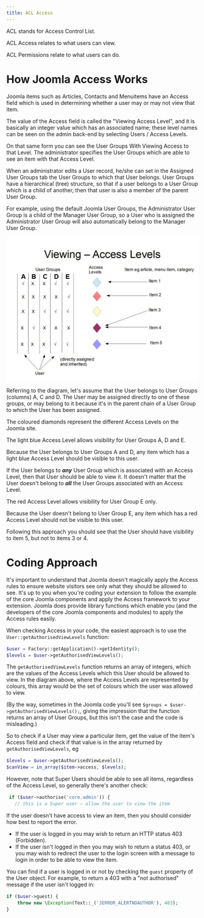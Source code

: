 ```yaml
---
title: ACL Access
---
```

ACL stands for Access Control List.

ACL Access relates to what users can view.

ACL Permissions relate to what users can do. 

# How Joomla Access Works

Joomla items such as Articles, Contacts and Menuitems have an Access field which is used in determining whether a user may or may not view that item. 

The value of the Access field is called the "Viewing Access Level", and it is basically an integer value which has an associated name; these level names can be seen on the admin back-end by selecting Users / Access Levels.

On that same form you can see the User Groups With Viewing Access to that Level. The administrator specifies the User Groups which are able to see an item with that Access Level.

When an administrator edits a User record, he/she can set in the Assigned User Groups tab the User Groups to which that User belongs. User Groups have a hierarchical (tree) structure, so that if a user belongs to a User Group which is a child of another, then that user is also a member of the parent User Group. 

For example, using the default Joomla User Groups, the Administrator User Group is a child of the Manager User Group, so a User who is assigned the Administrator User Group will also automatically belong to the Manager User Group. 

![Joomla Access levels](_assets/access-levels.jpg "Joomla Access levels")

Referring to the diagram, let's assume that the User belongs to User Groups (columns) A, C and D. The User may be assigned directly to one of these groups, or may belong to it because it's in the parent chain of a User Group to which the User has been assigned. 

The coloured diamonds represent the different Access Levels on the Joomla site.

The light blue Access Level allows visibility for User Groups A, D and E.

Because the User belongs to User Groups A and D, any item which has a light blue Access Level should be visible to this user.

If the User belongs to ***any*** User Group which is associated with an Access Level, then that User should be able to view it. It doesn't matter that the User doesn't belong to ***all*** the User Groups associated with an Access Level.

The red Access Level allows visibility for User Group E only.

Because the User doesn't belong to User Group E, any item which has a red Access Level should not be visible to this user. 

Following this approach you should see that the User should have visibility to item 5, but not to items 3 or 4. 

# Coding Approach
It's important to understand that Joomla doesn't magically apply the Access rules to ensure website visitors see only what they should be allowed to see. It's up to you when you're coding your extension to follow the example of the core Joomla components and apply the Access framework to your extension. Joomla does provide library functions which enable you (and the developers of the core Joomla components and modules) to apply the Access rules easily. 

When checking Access in your code, the easiest approach is to use the `User::getAuthorisedViewLevels` function:
```php
$user = Factory::getApplication()->getIdentity();
$levels = $user->getAuthorisedViewLevels();
```
The `getAuthorisedViewLevels` function returns an array of integers, which are the values of the Access Levels which this User should be allowed to view. In the diagram above, where the Access Levels are represented by colours, this array would be the set of colours which the user was allowed to view. 

(By the way, sometimes in the Joomla code you'll see `$groups = $user->getAuthorisedViewLevels();`, giving the impression that the function returns an array of User Groups, but this isn't the case and the code is misleading.)

So to check if a User may view a particular item, get the value of the item's Access field and check if that value is in the array returned by `getAuthorisedViewLevels`, eg 
```php
$levels = $user->getAuthorisedViewLevels();
$canView = in_array($item->access, $levels);
```

However, note that Super Users should be able to see all items, regardless of the Access Level, so generally there's another check:
```php
 if ($user->authorise('core.admin')) {
   // this is a Super user – allow the user to view the item
```

If the user doesn't have access to view an item, then you should consider how best to report the error. 
- If the user is logged in you may wish to return an HTTP status 403 (Forbidden). 
- If the user isn't logged in then you may wish to return a status 403, or you may wish to redirect the user to the login screen with a message to login in order to be able to view the item.

You can find if a user is logged in or not by checking the `guest` property of the User object. For example, to return a 403 with a "not authorised" message if the user isn't logged in:
```php
if ($user->guest) {
    throw new \Exception(Text::_('JERROR_ALERTNOAUTHOR'), 403);
}
```